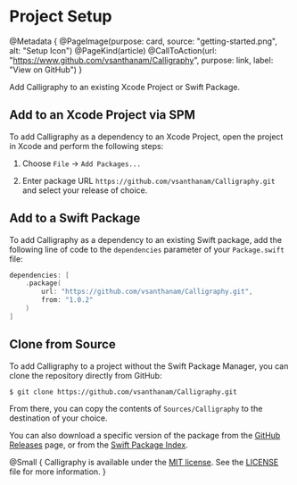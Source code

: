 # Project Setup

@Metadata {
    @PageImage(purpose: card, source: "getting-started.png", alt: "Setup Icon")
    @PageKind(article)
    @CallToAction(url: "https://www.github.com/vsanthanam/Calligraphy", purpose: link, label: "View on GitHub")
}

Add Calligraphy to an existing Xcode Project or Swift Package.

## Add to an Xcode Project via SPM

To add Calligraphy as a dependency to an Xcode Project, open the project in Xcode and perform the following steps:

1. Choose `File` → `Add Packages...`

2. Enter package URL `https://github.com/vsanthanam/Calligraphy.git` and select your release of choice.

## Add to a Swift Package

To add Calligraphy as a dependency to an existing Swift package, add the following line of code to the `dependencies` parameter of your `Package.swift` file:

```swift
dependencies: [
    .package(
        url: "https://github.com/vsanthanam/Calligraphy.git",
        from: "1.0.2"
    )
]
```

## Clone from Source

To add Calligraphy to a project without the Swift Package Manager, you can clone the repository directly from GitHub:

```shell
$ git clone https://github.com/vsanthanam/Calligraphy.git
```

From there, you can copy the contents of `Sources/Calligraphy` to the destination of your choice.

You can also download a specific version of the package from the [GitHub Releases](https://github.com/vsanthanam/Calligraphy/releases) page, or from the [Swift Package Index](https://swiftpackageindex.com/vsanthanam/Calligraphy).

@Small {
    Calligraphy is available under the [MIT license](https://en.wikipedia.org/wiki/MIT_License). See the [LICENSE](https://github.com/vsanthanam/Calligraphy/blob/main/LICENSE) file for more information.
}
